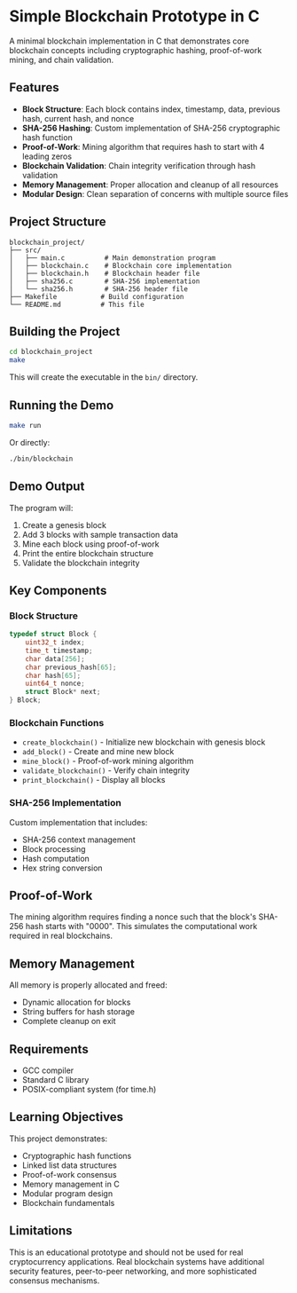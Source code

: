 # Simple Blockchain Prototype in C

A minimal blockchain implementation in C that demonstrates core blockchain concepts including cryptographic hashing, proof-of-work mining, and chain validation.

## Features

- **Block Structure**: Each block contains index, timestamp, data, previous hash, current hash, and nonce
- **SHA-256 Hashing**: Custom implementation of SHA-256 cryptographic hash function
- **Proof-of-Work**: Mining algorithm that requires hash to start with 4 leading zeros
- **Blockchain Validation**: Chain integrity verification through hash validation
- **Memory Management**: Proper allocation and cleanup of all resources
- **Modular Design**: Clean separation of concerns with multiple source files

## Project Structure

```
blockchain_project/
├── src/
│   ├── main.c          # Main demonstration program
│   ├── blockchain.c    # Blockchain core implementation
│   ├── blockchain.h    # Blockchain header file
│   ├── sha256.c        # SHA-256 implementation
│   └── sha256.h        # SHA-256 header file
├── Makefile           # Build configuration
└── README.md          # This file
```

## Building the Project

```bash
cd blockchain_project
make
```

This will create the executable in the `bin/` directory.

## Running the Demo

```bash
make run
```

Or directly:
```bash
./bin/blockchain
```

## Demo Output

The program will:
1. Create a genesis block
2. Add 3 blocks with sample transaction data
3. Mine each block using proof-of-work
4. Print the entire blockchain structure
5. Validate the blockchain integrity

## Key Components

### Block Structure
```c
typedef struct Block {
    uint32_t index;
    time_t timestamp;
    char data[256];
    char previous_hash[65];
    char hash[65];
    uint64_t nonce;
    struct Block* next;
} Block;
```

### Blockchain Functions
- `create_blockchain()` - Initialize new blockchain with genesis block
- `add_block()` - Create and mine new block
- `mine_block()` - Proof-of-work mining algorithm
- `validate_blockchain()` - Verify chain integrity
- `print_blockchain()` - Display all blocks

### SHA-256 Implementation
Custom implementation that includes:
- SHA-256 context management
- Block processing
- Hash computation
- Hex string conversion

## Proof-of-Work

The mining algorithm requires finding a nonce such that the block's SHA-256 hash starts with "0000". This simulates the computational work required in real blockchains.

## Memory Management

All memory is properly allocated and freed:
- Dynamic allocation for blocks
- String buffers for hash storage
- Complete cleanup on exit

## Requirements

- GCC compiler
- Standard C library
- POSIX-compliant system (for time.h)

## Learning Objectives

This project demonstrates:
- Cryptographic hash functions
- Linked list data structures
- Proof-of-work consensus
- Memory management in C
- Modular program design
- Blockchain fundamentals

## Limitations

This is an educational prototype and should not be used for real cryptocurrency applications. Real blockchain systems have additional security features, peer-to-peer networking, and more sophisticated consensus mechanisms.